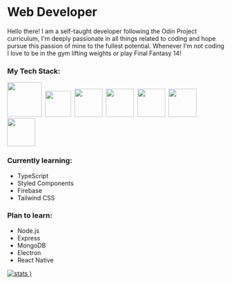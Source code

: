 # Web Developer

Hello there! I am a self-taught developer following the Odin Project curriculum,
I'm deeply passionate in all things related to coding and hope pursue this passion of mine to the fullest potential.
Whenever I'm not coding I love to be in the gym lifting weights or play Final Fantasy 14! 

### My Tech Stack:
<img src="https://github.com/coherencez/tech-logos/blob/master/html5.png" width="80"/>&nbsp;&nbsp;<img src="https://github.com/coherencez/tech-logos/blob/master/css3.png" width="60"/>&nbsp;&nbsp;<img src="https://github.com/coherencez/tech-logos/blob/master/jslogo.png" width="65"/>&nbsp;&nbsp;<img src="https://github.com/coherencez/tech-logos/blob/master/react.png" width="65"/>&nbsp;&nbsp;<img src="https://github.com/remojansen/logo.ts/blob/master/ts.png" width="65"/>&nbsp;&nbsp;<img src="https://github.com/coherencez/tech-logos/blob/master/firebase.png" width="65">&nbsp;&nbsp;<img src="https://www.styled-components.com/atom.png" width="65"/>

### Currently learning:
- TypeScript
- Styled Components
- Firebase
- Tailwind CSS

### Plan to learn:
- Node.js
- Express
- MongoDB
- Electron
- React Native

[![stats](https://github-readme-stats.vercel.app/api?username=dvaanc&theme=yeblu&show_icons=true)
)](https://github.com/dvaanc/dvaanc)

<!--
**dvaanc/dvaanc** is a ✨ _special_ ✨ repository because its `README.md` (this file) appears on your GitHub profile.

Here are some ideas to get you started:

- 🔭 I’m currently working on ...
- 🌱 I’m currently learning ...
- 👯 I’m looking to collaborate on ...
- 🤔 I’m looking for help with ...
- 💬 Ask me about ...
- 📫 How to reach me: ...
- 😄 Pronouns: ...
- ⚡ Fun fact: ...
-->
